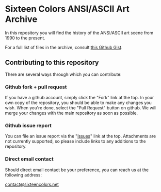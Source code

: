 Sixteen Colors ANSI/ASCII Art Archive
=====================================

In this repository you will find the history of the ANSI/ASCII art scene from
1990 to the present.

For a full list of files in the archive, consult [this Github Gist](https://gist.github.com/981584).

Contributing to this repository
-------------------------------

There are several ways through which you can contribute:

### Github fork + pull request

If you have a github account, simply click the "Fork" link at the top. In
your own copy of the repository, you should be able to make any changes you
wish. When you're done, select the "Pull Request" button on github. We will
merge your changes with the main repository as soon as possible.

### Github issue report

You can file an issue report via the 
"[Issues](https://github.com/sixteencolors/sixteencolors-archive/issues)" 
link at the top. Attachments are not currently supported, so please include
links to any additions to the repository.

### Direct email contact

Should direct email contact be your preference, you can reach us at the
following address:

[contact@sixteencolors.net](mailto:contact@sixteencolors.net)

